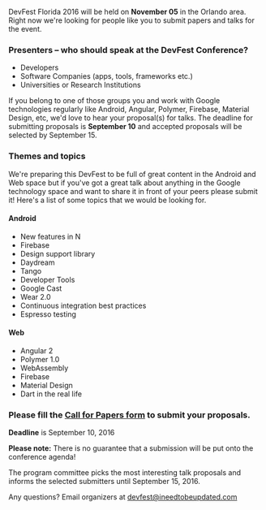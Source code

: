 DevFest Florida 2016 will be held on **November 05** in the Orlando area. Right now we're looking for people like you to submit papers and talks for the event.


### Presenters – who should speak at the DevFest Conference?

* Developers
* Software Companies (apps, tools, frameworks etc.)
* Universities or Research Institutions

If you belong to one of those groups you and work with Google technologies regularly like Android, Angular, Polymer, Firebase, Material Design, etc, we'd love to hear your proposal(s) for talks. The deadline for submitting proposals is **September 10** and accepted proposals will be selected by September 15.<br/>

### Themes and topics

We're preparing this DevFest to be full of great content in the Android and Web space but if you've got a great talk about anything in the Google technology space and want to share it in front of your peers please submit it! Here's a list of some topics that we would be looking for.

#### Android

* New features in N
* Firebase
* Design support library
* Daydream
* Tango
* Developer Tools
* Google Cast
* Wear 2.0
* Continuous integration best practices
* Espresso testing


#### Web

* Angular 2
* Polymer 1.0
* WebAssembly
* Firebase
* Material Design
* Dart in the real life


### Please fill the [Call for Papers form](http://www.ineedtobeupdated.com) to submit your proposals.

**Deadline** is September 10, 2016

**Please note:** There is no guarantee that a submission will be put onto the conference agenda!<br/>

The program committee picks the most interesting talk proposals and informs the selected submitters until September 15, 2016.<br/>

Any questions? Email organizers at [devfest@ineedtobeupdated.com](mailto:devfest@ineedtobeupdated.com)
